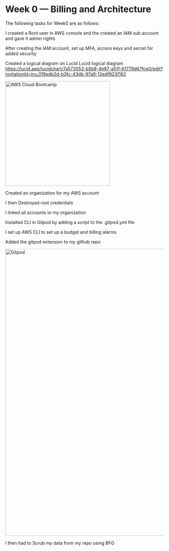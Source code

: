 # Week 0 — Billing and Architecture

The following tasks for Week0 are as follows:

I created a Root user in AWS console and the created an IAM sub account and gave it admin rights

After creating the IAM account, set up MFA, access keys and secret for added security

Created a logical diagram on Lucid Lucid logical diagram https://lucid.app/lucidchart/7a573053-b5b8-4e87-a51f-61779d67fce0/edit?invitationId=inv_019edb2d-b3fc-43db-97a9-12edf923f162

<img width="332" alt="AWS Cloud Bootcamp" src="https://user-images.githubusercontent.com/68391442/221335127-d2feae58-09f7-450b-8ea3-798f33a44c5b.PNG">


Created an organization for my AWS account

I then Destroyed root credentials

I linked all accounts to my organization

Installed CLI in Gitpod by adding a script to the .gitpod.yml file

I set up AWS CLI to set up a budget and billing alarms

Added the gitpod extension to my github repo

<img width="910" alt="Gitpod" src="https://user-images.githubusercontent.com/68391442/221335245-46498992-5f41-4b78-aef6-60bf643d8a58.PNG">


I then had to Scrub my data from my repo using BFG

